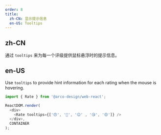 ```yaml
---
order: 8
title:
  zh-CN: 显示提示信息
  en-US: Tooltips
---
```


## zh-CN

通过 `tooltips` 来为每一个评级提供鼠标悬浮时的提示信息。

## en-US

Use `tooltips` to provide hint information for each rating when the mouse is hovering.

```js
import { Rate } from '@arco-design/web-react';

ReactDOM.render(
  <div>
    <Rate tooltips={['😠', '🙂', '😊' , '😘', '😍']} />
  </div>,
  CONTAINER
);
```
